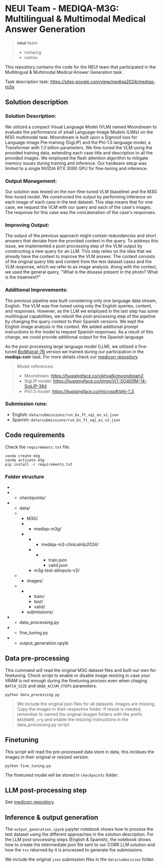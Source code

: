 # NEUI Team - MEDIQA-M3G: Multilingual & Multimodal Medical Answer Generation

> **neui** team
> - romarcg
> - owlmx

This repository contains the code for the NEUI team that participated in the Multilingual & Multimodal Medical Answer Generation task. 


Task description task: https://sites.google.com/view/mediqa2024/mediqa-m3g


## Solution description


### Solution Description:
We utilized a compact Visual Language Model (VLM) named Moondream to evaluate the performance of small Language-Image Models (LIMs) on the M3G multimodal task. Moondream is built upon a Sigmoid loss for Language-Image Pre-training (SigLIP) and the Phi-1.5 language model, a Transformer with 1.3 billion parameters. We fine-tuned the VLM using the provided training data, extending each case title and description to all the provided images. We employed the flash attention algorithm to mitigate memory issues during training and inference. Our hardware setup was limited to a single NVIDIA RTX 3090 GPU for fine-tuning and inference.

### Output Management:
Our solution was tested on the non-fine-tuned VLM (baseline) and the M3G fine-tuned model. We constructed the output by performing inference on each image of each case in the test dataset. This step means that for one case, we request the VLM with our query and each of the case's images. The response for this case was the concatenation of the case's responses.

### Improving Output:
The output of the previous approach might contain redundancies and short answers that deviate from the provided context in the query. To address this issue, we implemented a post-processing step of the VLM output by constructing a new query for an LLM. This step relies on the idea that we already have the context to improve the VLM answer. The context consists of the original query title and content from the test dataset cases and the VLM response, which we refer to as image analysis. Along with the context, we used the general query, "What is the disease present in the photo? What is the treatment?"

### Additional Improvements:
The previous pipeline was built considering only one language data stream, English. The VLM was fine-tuned using only the English queries, content, and responses. However, as the LLM we employed in the last step has some multilingual capabilities, we rebuilt the post-processing step of the pipeline by changing the query context to their Spanish versions. We kept the English image analysis in the context. We added additional prompt instructions to the model to request Spanish responses. As a result of this change, we could provide additional output for the Spanish language.

As the post-processing large language model (LLM), we utilized a fine-tuned [BioMistral-7B](https://huggingface.co/BioMistral/BioMistral-7B-DARE) version we trained during our participation in the **mediqa-corr** task. For more details check our [medicorr repository](https://github.com/OWLmx/mediqa2024_medicorr).


> Model references:
> - Moondream: https://huggingface.co/vikhyatk/moondream2
> - SigLIP model: https://huggingface.co/timm/ViT-SO400M-14-SigLIP-384
> - Phi1.5 model: https://huggingface.co/microsoft/phi-1_5


### Submission runs:

- English: `data/submissions/run_bs_ft_vq1_en_v1.json`
- Spanish: `data/submissions/run_bs_ft_vq1_es_v2.json`


## Code requirements

Check the `requirements.txt` file.

```
conda create m3g
conda activate m3g
pip install -r requirements.txt
```

### Folder structure

- .
- - checkpoints/
- - data/
  - - M3G/
    - - mediqa-m3g/
    - - - mediqa-m3-clinicalnlp2024/
      - - - train.json
          - valid.json
      - m3g-test-allinputs-v2/
  - - images/
  - - - train/
      - test/
      - valid/
    - submissions/
- - data_processing.py
- - fine_tuning.py
- - output_generation.npyib


## Data pre-processing

This command will read the original M3G dataset files and built our own for finetuning. Check script to enable or disable image resizing in case your VRAM is not enough during the finetuning process even when chaging `BATCH_SIZE` and `GRAD_ACCUM_STEPS` parameters.

`python data_processing.py`

> We include the original json files for all datasets. Images are missing. Copy the images in their respective folder. If resize is needed, remember to named the original images folders with the prefix `BASENAME_org` and enable the resizing instructions in the data_processing.py script.

## Finetuning

This script will read the pre-processed data store in data, this incldues the images in their original or resized version.

`python fine_tuning.py`

The finetuned model will be stored in `checkpoints` folder.

## LLM post-processing step

See [medicorr repository](https://github.com/OWLmx/mediqa2024_medicorr).

## Inference & output generation

The `output_generation.ipynb` jupyter notebook shows how to process the test dataset using the different approaches in the solution description. For the LLM post-processing steps (English & Spanish), the notebook shows how to create the intermediate json file sent to our CORR LLM solution and how the `tvs` returned by it is processed to generate the submissions.

We include the original `json` submission files in the `data/submission` folder.